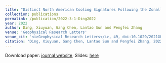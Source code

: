 ```yaml
---
title: "Distinct North American Cooling Signatures Following the Zonally Symmetric and Asymmetric Modes of Winter Stratospheric Variability"
collection: publications
permalink: /publication/2022-3-1-Ding2022
year: 2022
author: Ding, Xiuyuan, Gang Chen, Lantao Sun and Pengfei Zhang
venue: 'Geophysical Research Letters'
venue_cit: '<i>Geophysical Research Letters</i>, 49, doi:10.1029/2021GL096076.'
citation: 'Ding, Xiuyuan, Gang Chen, Lantao Sun and Pengfei Zhang, 2022: Distinct North American Cooling Signatures Following the Zonally Symmetric and Asymmetric Modes of Winter Stratospheric Variability, <i>Geophysical Research Letters</i>, 49, doi:10.1029/2021GL096076.'
---
```

Download paper: [journal website](https://onlinelibrary.wiley.com/doi/10.1029/2021GL096076);
Slides: [here](/files/slides/MAP_slide_Ding2022_Extremes.pdf)
